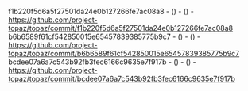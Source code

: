 f1b220f5d6a5f27501da24e0b127266fe7ac08a8 -  () -  () - https://github.com/project-topaz/topaz/commit/f1b220f5d6a5f27501da24e0b127266fe7ac08a8
b6b6589f61cf542850015e65457839385775b9c7 -  () -  () - https://github.com/project-topaz/topaz/commit/b6b6589f61cf542850015e65457839385775b9c7
bcdee07a6a7c543b92fb3fec6166c9635e7f917b -  () -  () - https://github.com/project-topaz/topaz/commit/bcdee07a6a7c543b92fb3fec6166c9635e7f917b
